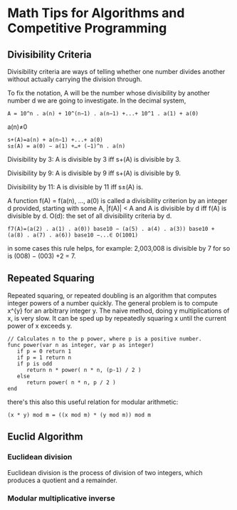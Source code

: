 
# Math Tips for Algorithms and Competitive Programming

## Divisibility Criteria 
Divisibility criteria are ways of telling whether one number divides another without actually carrying the division through. 

To fix the notation, A will be the number whose divisibility by another number d we are going to investigate. In the decimal system,
```
A = 10^n . a(n) + 10^(n−1) . a(n−1) +...+ 10^1 . a(1) + a(0)
```
a(n)≠0
```
s+(A)=a(n) + a(n−1) +...+ a(0)
s±(A) = a(0) − a(1) +…+ (−1)^n . a(n)
```

Divisibility by 3: A is divisible by 3 iff s+(A) is divisible by 3.

Divisibility by 9: A is divisible by 9 iff s+(A) is divisible by 9.

Divisibility by 11: A is divisible by 11 iff s±(A) is.

A function f(A) = f(a(n), …, a(0) is called a divisibility criterion by an integer d provided, starting with some A, |f(A)| < A and A is divisible by d iff f(A) is divisible by d.
O(d): the set of all divisibility criteria by d.
```
f7(A)=(a(2) . a(1) . a(0)) base10 − (a(5) . a(4) . a(3)) base10 + (a(8) . a(7) . a(6)) base10 −...∈ O(1001)
```
in some cases this rule helps, for example: 2,003,008 is divisible by 7 for so is (008) − (003) +2 = 7.

## Repeated Squaring
Repeated squaring, or repeated doubling is an algorithm that computes integer powers of a number quickly. The general problem is to compute x^{y} for an arbitrary integer y. 
The naive method, doing y multiplications of x, is very slow. It can be sped up by repeatedly squaring x until the current power of x exceeds y.

```
// Calculates n to the p power, where p is a positive number.
func power(var n as integer, var p as integer)
   if p = 0 return 1
   if p = 1 return n
   if p is odd
      return n * power( n * n, (p-1) / 2 )
   else
      return power( n * n, p / 2 )
end 
```

there's this also this useful relation for modular arithmetic:
```
(x * y) mod m = ((x mod m) * (y mod m)) mod m
``` 

## Euclid Algorithm

### Euclidean division
Euclidean division is the process of division of two integers, which produces a quotient and a remainder.


### Modular multiplicative inverse

